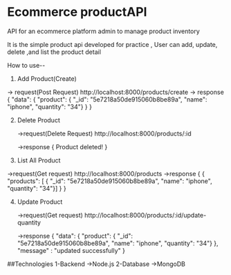 # Ecommerce productAPI
API for an ecommerce platform admin to manage product inventory

It is the simple product api developed for practice , User can add, update, delete ,and list the product detail

How to use--

1.  Add Product(Create)

->  request(Post Request)
    http://localhost:8000/products/create
->   response
{ "data": { "product": { "_id": "5e7218a50de915060b8be89a", "name": "iphone", "quantity": "34"} } }

2.  Delete Product

    ->request(Delete Request)
    http://localhost:8000/products/:id

    ->response
    { Product deleted! }


3. List All Product

  ->request(Get request)
         http://localhost:8000/products
  ->response
  { { "products": [ { "_id": "5e7218a50de915060b8be89a", "name": "iphone", "quantity": "34"}]  } }

4. Update Product 


   ->request(Get request)
         http://localhost:8000/products/:id/update-quantity
         
   ->response
        { "data": { "product": { "_id": "5e7218a50de915060b8be89a", "name": "iphone", "quantity": "34"} },
          "message" : "updated successfully" }
         
##Technologies
1-Backend ->Node.js
2-Database ->MongoDB

